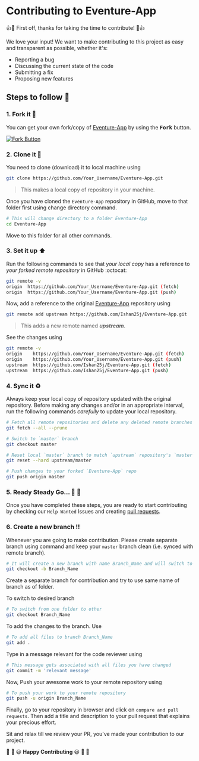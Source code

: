 # Contributing to Eventure-App

:+1::tada: First off, thanks for taking the time to contribute! :tada::+1:

We love your input! We want to make contributing to this project as easy and transparent as possible, whether it's:

- Reporting a bug
- Discussing the current state of the code
- Submitting a fix
- Proposing new features

## Steps to follow :scroll:

### 1. Fork it :fork_and_knife:

You can get your own fork/copy of [Eventure-App](https://github.com/Ishan25j/Eventure-App) by using the <kbd><b>Fork</b></kbd></a> button.

[![Fork Button](https://help.github.com/assets/images/help/repository/fork_button.jpg)](https://github.com/Ishan25j/Eventure-App)

### 2. Clone it :busts_in_silhouette:

You need to clone (download) it to local machine using

```sh
git clone https://github.com/Your_Username/Eventure-App.git
```

> This makes a local copy of repository in your machine.

Once you have cloned the `Eventure-App` repository in GitHub, move to that folder first using change directory command.

```sh
# This will change directory to a folder Eventure-App
cd Eventure-App
```

Move to this folder for all other commands.

### 3. Set it up :arrow_up:

Run the following commands to see that _your local copy_ has a reference to _your forked remote repository_ in GitHub :octocat:

```sh
git remote -v
origin  https://github.com/Your_Username/Eventure-App.git (fetch)
origin  https://github.com/Your_Username/Eventure-App.git (push)
```

Now, add a reference to the original [Eventure-App](https://github.com/Ishan25j/Eventure-App) repository using

```sh
git remote add upstream https://github.com/Ishan25j/Eventure-App.git
```

> This adds a new remote named **_upstream_**.

See the changes using

```sh
git remote -v
origin    https://github.com/Your_Username/Eventure-App.git (fetch)
origin    https://github.com/Your_Username/Eventure-App.git (push)
upstream  https://github.com/Ishan25j/Eventure-App.git (fetch)
upstream  https://github.com/Ishan25j/Eventure-App.git (push)
```

### 4. Sync it :recycle:

Always keep your local copy of repository updated with the original repository.
Before making any changes and/or in an appropriate interval, run the following commands _carefully_ to update your local repository.

```sh
# Fetch all remote repositories and delete any deleted remote branches
git fetch --all --prune

# Switch to `master` branch
git checkout master

# Reset local `master` branch to match `upstream` repository's `master` branch
git reset --hard upstream/master

# Push changes to your forked `Eventure-App` repo
git push origin master
```

### 5. Ready Steady Go... :turtle: :rabbit2:

Once you have completed these steps, you are ready to start contributing by checking our `Help Wanted` Issues and creating [pull requests](https://github.com/Ishan25j/Eventure-App/pulls).

### 6. Create a new branch :bangbang:

Whenever you are going to make contribution. Please create separate branch using command and keep your `master` branch clean (i.e. synced with remote branch).

```sh
# It will create a new branch with name Branch_Name and will switch to that branch.
git checkout -b Branch_Name
```

Create a separate branch for contribution and try to use same name of branch as of folder.

To switch to desired branch

```sh
# To switch from one folder to other
git checkout Branch_Name
```

To add the changes to the branch. Use

```sh
# To add all files to branch Branch_Name
git add .
```

Type in a message relevant for the code reviewer using

```sh
# This message gets associated with all files you have changed
git commit -m 'relevant message'
```

Now, Push your awesome work to your remote repository using

```sh
# To push your work to your remote repository
git push -u origin Branch_Name
```

Finally, go to your repository in browser and click on `compare and pull requests`.
Then add a title and description to your pull request that explains your precious effort.

Sit and relax till we review your PR, you've made your contribution to our project.

:tada: :confetti_ball: :smiley: **Happy Contributing** :smiley: :confetti_ball: :tada: